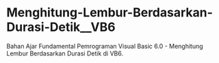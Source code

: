 # Menghitung-Lembur-Berdasarkan-Durasi-Detik__VB6
Bahan Ajar Fundamental Pemrograman Visual Basic 6.0 - Menghitung Lembur Berdasarkan Durasi Detik di VB6.
